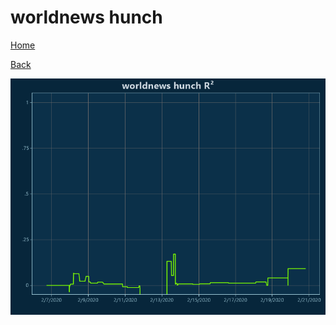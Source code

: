# worldnews hunch

[Home](../index.md)

[Back](worldnews.md)

![hunch R²](../images/worldnews_hunch_RSq.png "hunch R²")

